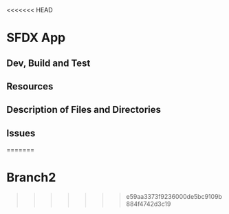 <<<<<<< HEAD
# SFDX  App

## Dev, Build and Test


## Resources


## Description of Files and Directories


## Issues


=======
# Branch2
>>>>>>> e59aa3373f9236000de5bc9109b884f4742d3c19
